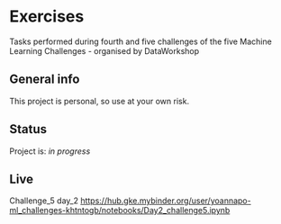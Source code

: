 
# Exercises
Tasks performed during fourth and five challenges of the five Machine Learning Challenges - organised by DataWorkshop

## General info
This project is personal, so use at your own risk.

## Status
Project is: _in progress_

## Live
Challenge_5 day_2
https://hub.gke.mybinder.org/user/yoannapo-ml_challenges-khtntogb/notebooks/Day2_challenge5.ipynb
